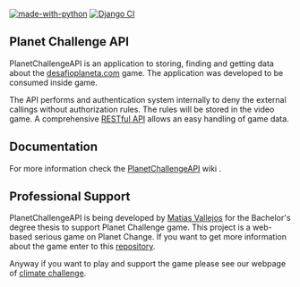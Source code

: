 [![made-with-python](https://img.shields.io/badge/Made%20with-Python-1f425f.svg)](https://www.python.org/)
[![Django CI](https://github.com/matiasvallejosdev/planet-challenge-django-rest-api/actions/workflows/django.yml/badge.svg)](https://github.com/matiasvallejosdev/planet-challenge-django-rest-api/actions/workflows/django.yml)

Planet Challenge API
-------------

PlanetChallengeAPI is an application to storing, finding and getting data about the [desafioplaneta.com](https://planet-challenge-landing.vercel.app/) game. The application was developed to be consumed inside game.

The API performs and authentication system internally to deny the external callings without authorization rules. The rules will be stored in the video game. A comprehensive [RESTful API](docs/README.md) allows an easy handling of game data.

Documentation
-------------
For more information check the [PlanetChallengeAPI](docs/README.md) wiki .

Professional Support
---------------------
PlanetChallengeAPI is being developed by [Matias Vallejos](matiasvallejos.com) for the Bachelor's degree thesis to support Planet Challenge game. This project is a web-based serious game on Planet Change. If you want to get more information about the game enter to this [repository](https://github.com/matiasvallejosdev/planet-challenge-game).

Anyway if you want to play and support the game please see our webpage of [climate challenge](https://desafioplaneta.com).
